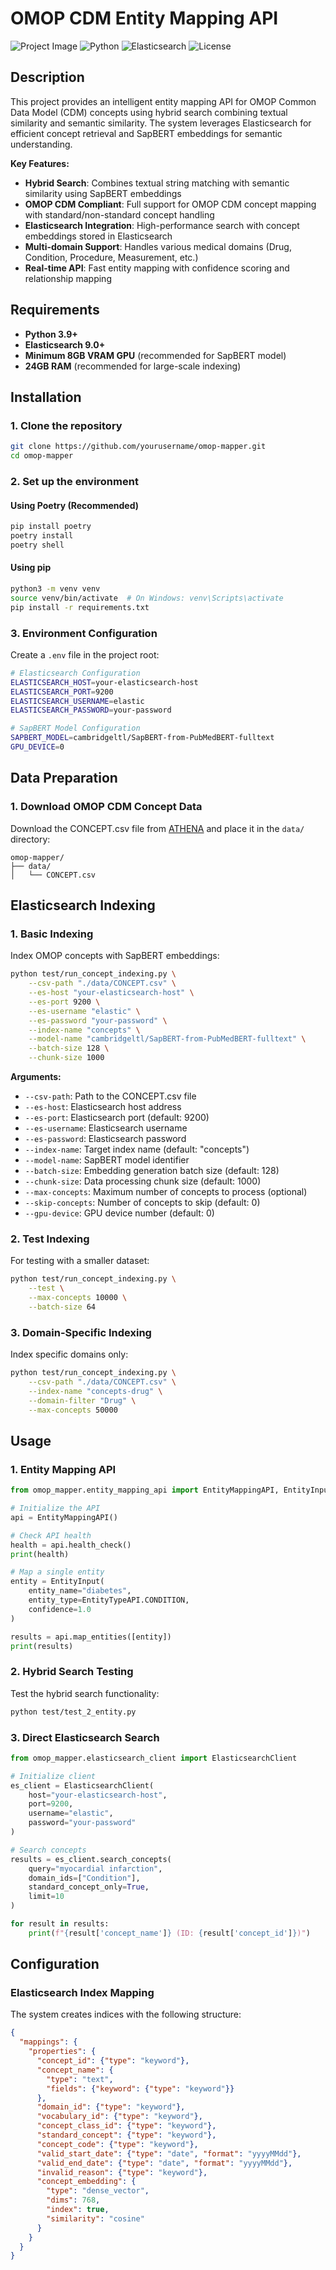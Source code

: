 # OMOP CDM Entity Mapping API

![Project Image](https://img.shields.io/badge/OMOP-CDM-blue) ![Python](https://img.shields.io/badge/python-3.9+-blue.svg) ![Elasticsearch](https://img.shields.io/badge/Elasticsearch-9.0+-green.svg) ![License](https://img.shields.io/badge/license-MIT-green.svg)

## Description

This project provides an intelligent entity mapping API for OMOP Common Data Model (CDM) concepts using hybrid search combining textual similarity and semantic similarity. The system leverages Elasticsearch for efficient concept retrieval and SapBERT embeddings for semantic understanding.

**Key Features:**
* **Hybrid Search**: Combines textual string matching with semantic similarity using SapBERT embeddings
* **OMOP CDM Compliant**: Full support for OMOP CDM concept mapping with standard/non-standard concept handling
* **Elasticsearch Integration**: High-performance search with concept embeddings stored in Elasticsearch
* **Multi-domain Support**: Handles various medical domains (Drug, Condition, Procedure, Measurement, etc.)
* **Real-time API**: Fast entity mapping with confidence scoring and relationship mapping

## Requirements

* **Python 3.9+**
* **Elasticsearch 9.0+**
* **Minimum 8GB VRAM GPU** (recommended for SapBERT model)
* **24GB RAM** (recommended for large-scale indexing)

## Installation

### 1. Clone the repository

```bash
git clone https://github.com/yourusername/omop-mapper.git
cd omop-mapper
```

### 2. Set up the environment

#### Using Poetry (Recommended)
```bash
pip install poetry
poetry install
poetry shell
```

#### Using pip
```bash
python3 -m venv venv
source venv/bin/activate  # On Windows: venv\Scripts\activate
pip install -r requirements.txt
```

### 3. Environment Configuration

Create a `.env` file in the project root:

```bash
# Elasticsearch Configuration
ELASTICSEARCH_HOST=your-elasticsearch-host
ELASTICSEARCH_PORT=9200
ELASTICSEARCH_USERNAME=elastic
ELASTICSEARCH_PASSWORD=your-password

# SapBERT Model Configuration
SAPBERT_MODEL=cambridgeltl/SapBERT-from-PubMedBERT-fulltext
GPU_DEVICE=0
```

## Data Preparation

### 1. Download OMOP CDM Concept Data

Download the CONCEPT.csv file from [ATHENA](https://athena.ohdsi.org/) and place it in the `data/` directory:

```
omop-mapper/
├── data/
│   └── CONCEPT.csv
```

## Elasticsearch Indexing

### 1. Basic Indexing

Index OMOP concepts with SapBERT embeddings:

```bash
python test/run_concept_indexing.py \
    --csv-path "./data/CONCEPT.csv" \
    --es-host "your-elasticsearch-host" \
    --es-port 9200 \
    --es-username "elastic" \
    --es-password "your-password" \
    --index-name "concepts" \
    --model-name "cambridgeltl/SapBERT-from-PubMedBERT-fulltext" \
    --batch-size 128 \
    --chunk-size 1000
```

**Arguments:**
* `--csv-path`: Path to the CONCEPT.csv file
* `--es-host`: Elasticsearch host address
* `--es-port`: Elasticsearch port (default: 9200)
* `--es-username`: Elasticsearch username
* `--es-password`: Elasticsearch password
* `--index-name`: Target index name (default: "concepts")
* `--model-name`: SapBERT model identifier
* `--batch-size`: Embedding generation batch size (default: 128)
* `--chunk-size`: Data processing chunk size (default: 1000)
* `--max-concepts`: Maximum number of concepts to process (optional)
* `--skip-concepts`: Number of concepts to skip (default: 0)
* `--gpu-device`: GPU device number (default: 0)

### 2. Test Indexing

For testing with a smaller dataset:

```bash
python test/run_concept_indexing.py \
    --test \
    --max-concepts 10000 \
    --batch-size 64
```

### 3. Domain-Specific Indexing

Index specific domains only:

```bash
python test/run_concept_indexing.py \
    --csv-path "./data/CONCEPT.csv" \
    --index-name "concepts-drug" \
    --domain-filter "Drug" \
    --max-concepts 50000
```

## Usage

### 1. Entity Mapping API

```python
from omop_mapper.entity_mapping_api import EntityMappingAPI, EntityInput, EntityTypeAPI

# Initialize the API
api = EntityMappingAPI()

# Check API health
health = api.health_check()
print(health)

# Map a single entity
entity = EntityInput(
    entity_name="diabetes",
    entity_type=EntityTypeAPI.CONDITION,
    confidence=1.0
)

results = api.map_entities([entity])
print(results)
```

### 2. Hybrid Search Testing

Test the hybrid search functionality:

```bash
python test/test_2_entity.py
```

### 3. Direct Elasticsearch Search

```python
from omop_mapper.elasticsearch_client import ElasticsearchClient

# Initialize client
es_client = ElasticsearchClient(
    host="your-elasticsearch-host",
    port=9200,
    username="elastic",
    password="your-password"
)

# Search concepts
results = es_client.search_concepts(
    query="myocardial infarction",
    domain_ids=["Condition"],
    standard_concept_only=True,
    limit=10
)

for result in results:
    print(f"{result['concept_name']} (ID: {result['concept_id']})")
```

## Configuration

### Elasticsearch Index Mapping

The system creates indices with the following structure:

```json
{
  "mappings": {
    "properties": {
      "concept_id": {"type": "keyword"},
      "concept_name": {
        "type": "text",
        "fields": {"keyword": {"type": "keyword"}}
      },
      "domain_id": {"type": "keyword"},
      "vocabulary_id": {"type": "keyword"},
      "concept_class_id": {"type": "keyword"},
      "standard_concept": {"type": "keyword"},
      "concept_code": {"type": "keyword"},
      "valid_start_date": {"type": "date", "format": "yyyyMMdd"},
      "valid_end_date": {"type": "date", "format": "yyyyMMdd"},
      "invalid_reason": {"type": "keyword"},
      "concept_embedding": {
        "type": "dense_vector",
        "dims": 768,
        "index": true,
        "similarity": "cosine"
      }
    }
  }
}
```
